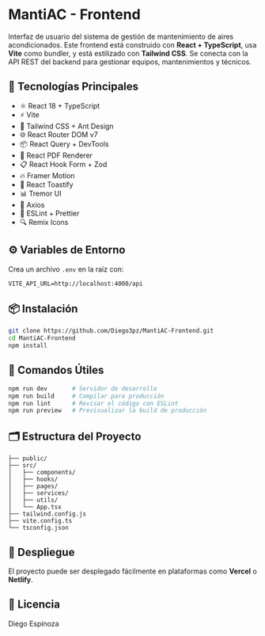 # MantiAC - Frontend

Interfaz de usuario del sistema de gestión de mantenimiento de aires acondicionados. Este frontend está construido con **React + TypeScript**, usa **Vite** como bundler, y está estilizado con **Tailwind CSS**. Se conecta con la API REST del backend para gestionar equipos, mantenimientos y técnicos.

## 🧰 Tecnologías Principales

- ⚛️ React 18 + TypeScript
- ⚡ Vite
- 🎨 Tailwind CSS + Ant Design
- 🌐 React Router DOM v7
- 📦 React Query + DevTools
- 🧾 React PDF Renderer
- 📋 React Hook Form + Zod
- 🔥 Framer Motion
- 🔔 React Toastify
- 📊 Tremor UI
- 📡 Axios
- 🧪 ESLint + Prettier
- 🔍 Remix Icons

## ⚙️ Variables de Entorno

Crea un archivo `.env` en la raíz con:

```env
VITE_API_URL=http://localhost:4000/api
```

## 📦 Instalación

```bash
git clone https://github.com/Diego3pz/MantiAC-Frontend.git
cd MantiAC-Frontend
npm install
```

## 🧪 Comandos Útiles

```bash
npm run dev       # Servidor de desarrollo
npm run build     # Compilar para producción
npm run lint      # Revisar el código con ESLint
npm run preview   # Previsualizar la build de producción
```

## 🗂️ Estructura del Proyecto

```
├── public/
├── src/
│   ├── components/
│   ├── hooks/
│   ├── pages/
│   ├── services/
│   ├── utils/
│   └── App.tsx
├── tailwind.config.js
├── vite.config.ts
└── tsconfig.json
```

## 🚀 Despliegue

El proyecto puede ser desplegado fácilmente en plataformas como **Vercel** o **Netlify**.

## 📄 Licencia

Diego Espinoza

